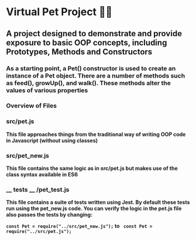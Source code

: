# Virtual Pet Project 🐶🐱

## A project designed to demonstrate and provide exposure to basic OOP concepts, including Prototypes, Methods and Constructors

###  As a starting point, a Pet() constructor is used to create an instance of a Pet object. There are a number of methods such as feed(), growUp(), and walk(). These methods alter the values of various properties

### Overview of Files

### src/pet.js<b>
This file approaches things from the traditional way of writing
OOP code in Javascript (without using classes)

### src/pet_new.js
This file contains the same logic as in src/pet.js
but makes use of the class syntax available in ES6

### __ tests __ /pet_test.js
This file contains a suite of tests written using Jest. By default these tests
run using the pet_new.js code. You can verify the logic in the pet.js file 
also passes the tests by changing: 

``` const Pet = require("../src/pet_new.js"); ```
to ``` const Pet = require("../src/pet.js");``` 